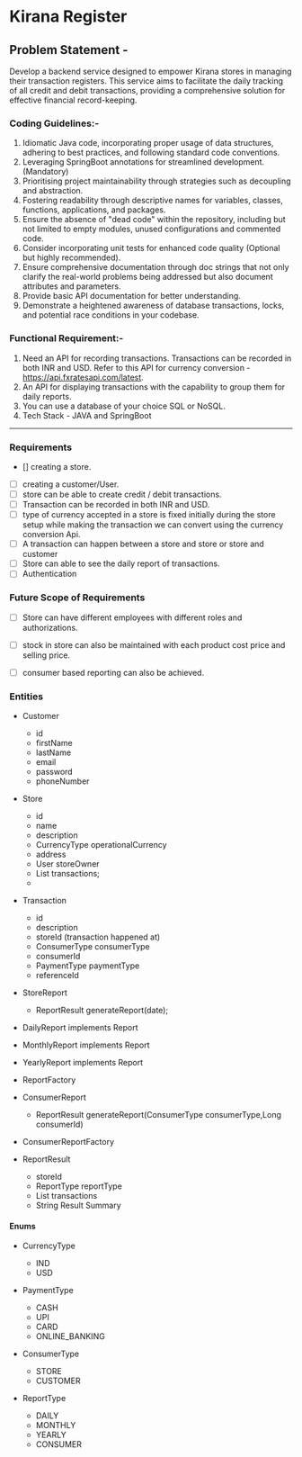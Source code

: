 # Kirana Register
## Problem Statement -
Develop a backend service designed to empower Kirana stores in managing their
transaction registers. This service aims to facilitate the daily tracking of all credit and debit
transactions, providing a comprehensive solution for effective financial record-keeping.
### Coding Guidelines:-
1. Idiomatic Java code, incorporating proper usage of data structures, adhering to best
   practices, and following standard code conventions.
2. Leveraging SpringBoot annotations for streamlined development. (Mandatory)
3. Prioritising project maintainability through strategies such as decoupling and
   abstraction.
4. Fostering readability through descriptive names for variables, classes, functions,
   applications, and packages.
5. Ensure the absence of "dead code" within the repository, including but not limited to
   empty modules, unused configurations and commented code.
6. Consider incorporating unit tests for enhanced code quality (Optional but highly
   recommended).
7. Ensure comprehensive documentation through doc strings that not only clarify the
   real-world problems being addressed but also document attributes and parameters.
8. Provide basic API documentation for better understanding.
9. Demonstrate a heightened awareness of database transactions, locks, and potential
   race conditions in your codebase. 
### Functional Requirement:-
1. Need an API for recording transactions. Transactions can be recorded in both INR
   and USD. Refer to this API for currency conversion -
   https://api.fxratesapi.com/latest.
2. An API for displaying transactions with the capability to group them for daily reports.
3. You can use a database of your choice SQL or NoSQL.
4. Tech Stack - JAVA and SpringBoot


------------------------------------------------


### Requirements


- [] creating a store.
- [ ] creating a customer/User.
- [ ] store can be able to create credit / debit transactions.
- [ ] Transaction can be recorded in both INR and USD.
- [ ] type of currency accepted in a store is fixed initially during the store setup while making the transaction we can convert using the currency conversion Api.
- [ ] A transaction can happen between a store and store or store and customer
- [ ] Store can able to see the daily report of transactions.
- [ ] Authentication

### Future Scope of Requirements

- [ ] Store can have different employees with different roles and authorizations.
- [ ] stock in store can also be maintained with each product cost price and selling price.
- [ ] consumer based reporting can also be achieved.


### Entities 

- Customer
  - id
  - firstName
  - lastName
  - email
  - password
  - phoneNumber

- Store
  - id
  - name
  - description
  - CurrencyType operationalCurrency
  - address
  - User storeOwner
  - List<Transaction> transactions;
  - 

- Transaction
  - id
  - description
  - storeId (transaction happened at)
  - ConsumerType consumerType
  - consumerId
  - PaymentType paymentType
  - referenceId

- StoreReport
  - ReportResult generateReport(date);
- DailyReport implements Report
- MonthlyReport implements Report
- YearlyReport implements Report
- ReportFactory

- ConsumerReport
  - ReportResult generateReport(ConsumerType consumerType,Long consumerId)
- ConsumerReportFactory

- ReportResult
  - storeId
  - ReportType reportType
  - List<Transaction> transactions
  - String Result Summary 


   
#### Enums 

- CurrencyType
  - IND
  - USD
  
- PaymentType
  - CASH
  - UPI
  - CARD
  - ONLINE_BANKING
- ConsumerType
  - STORE
  - CUSTOMER
- ReportType
  - DAILY
  - MONTHLY
  - YEARLY
  - CONSUMER
